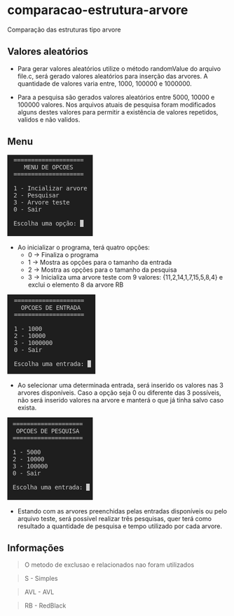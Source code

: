 # comparacao-estrutura-arvore
Comparação das estruturas tipo arvore

## Valores aleatórios

- Para gerar valores aleatórios utilize o método randomValue do arquivo file.c, será gerado valores aleatórios para inserção das arvores. A quantidade de valores varia entre, 1000, 100000 e 1000000.

- Para a pesquisa são gerados valores aleatórios entre 5000, 10000 e 100000 valores. Nos arquivos atuais de pesquisa foram modificados alguns destes valores para permitir a existência de valores repetidos, validos e não validos.

## Menu

![Scrennshot](src/img/menu-opcao-principal.png)

- Ao inicializar o programa, terá quatro opções:
    - 0 -> Finaliza o programa
    - 1 -> Mostra as opções para o tamanho da entrada
    - 2 -> Mostra as opções para o tamanho da pesquisa
    - 3 -> Inicializa uma arvore teste com 9 valores: {11,2,14,1,7,15,5,8,4} e exclui o elemento 8 da arvore RB

![Scrennshot](src/img/menu-opcao-entrada.png)

- Ao selecionar uma determinada entrada, será inserido os valores nas 3 arvores disponíveis. Caso a opção seja 0 ou diferente das 3 possíveis, não será inserido valores na arvore e manterá o que já tinha salvo caso exista.

![Scrennshot](src/img/menu-opcao-pesquisa.png)

- Estando com as arvores preenchidas pelas entradas disponíveis ou pelo arquivo teste, será possível realizar três pesquisas, quer terá como resultado a quantidade de pesquisa e tempo utilizado por cada arvore.

## Informações

> O metodo de exclusao e relacionados nao foram utilizados

> S - Simples

> AVL - AVL

> RB - RedBlack
